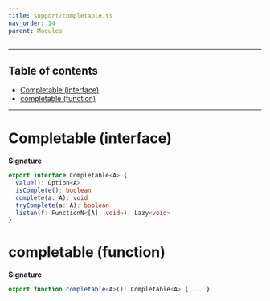 ```yaml
---
title: support/completable.ts
nav_order: 14
parent: Modules
---
```


---

<h2 class="text-delta">Table of contents</h2>

- [Completable (interface)](#completable-interface)
- [completable (function)](#completable-function)

---

# Completable (interface)

**Signature**

```ts
export interface Completable<A> {
  value(): Option<A>
  isComplete(): boolean
  complete(a: A): void
  tryComplete(a: A): boolean
  listen(f: FunctionN<[A], void>): Lazy<void>
}
```

# completable (function)

**Signature**

```ts
export function completable<A>(): Completable<A> { ... }
```
